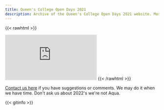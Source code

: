 ```yaml
---
title: Queen's College Open Days 2021
description: Archive of the Queen's College Open Days 2021 website. Most files are lost.
---
```


{{< rawhtml >}}
<iframe src="https://web.archive.org/web/20210423084912/https://qcopendays.com/" frameborder="0">
<p style="">Your browser does not support iframes.</p>
</iframe>
{{< /rawhtml >}}

[Contact us here](https://instagram.com/veriquiti.quo) if you have suggestions or comments. We may do it when we have time. Don't ask us about 2022's we're not Aqua.

{{< gitinfo >}}
